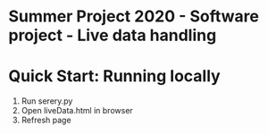 # Summer Project 2020 - Software project - Live data handling

# Quick Start: Running locally
1. Run serery.py 
2. Open liveData.html in browser 
3. Refresh page 
